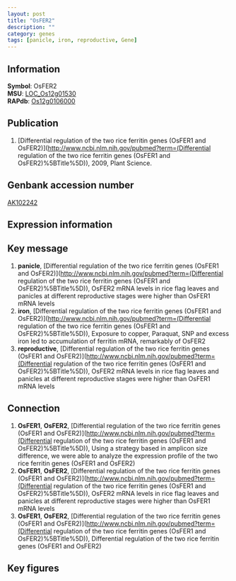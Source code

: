```yaml
---
layout: post
title: "OsFER2"
description: ""
category: genes
tags: [panicle, iron, reproductive, Gene]
---
```


## Information
__Symbol__: OsFER2  
__MSU__: [LOC_Os12g01530](http://rice.plantbiology.msu.edu/cgi-bin/ORF_infopage.cgi?orf=LOC_Os12g01530)  
__RAPdb__: [Os12g0106000](http://rapdb.dna.affrc.go.jp/viewer/gbrowse_details/irgsp1?name=Os12g0106000)  

## Publication
1. [Differential regulation of the two rice ferritin genes (OsFER1 and OsFER2)](http://www.ncbi.nlm.nih.gov/pubmed?term=(Differential regulation of the two rice ferritin genes (OsFER1 and OsFER2)%5BTitle%5D)), 2009, Plant Science.

## Genbank accession number
[AK102242](http://www.ncbi.nlm.nih.gov/nuccore/AK102242)

## Expression information

## Key message
1. __panicle__, [Differential regulation of the two rice ferritin genes (OsFER1 and OsFER2)](http://www.ncbi.nlm.nih.gov/pubmed?term=(Differential regulation of the two rice ferritin genes (OsFER1 and OsFER2)%5BTitle%5D)),  OsFER2 mRNA levels in rice flag leaves and panicles at different reproductive stages were higher than OsFER1 mRNA levels
2. __iron__, [Differential regulation of the two rice ferritin genes (OsFER1 and OsFER2)](http://www.ncbi.nlm.nih.gov/pubmed?term=(Differential regulation of the two rice ferritin genes (OsFER1 and OsFER2)%5BTitle%5D)),  Exposure to copper, Paraquat, SNP and excess iron led to accumulation of ferritin mRNA, remarkably of OsFER2
3. __reproductive__, [Differential regulation of the two rice ferritin genes (OsFER1 and OsFER2)](http://www.ncbi.nlm.nih.gov/pubmed?term=(Differential regulation of the two rice ferritin genes (OsFER1 and OsFER2)%5BTitle%5D)),  OsFER2 mRNA levels in rice flag leaves and panicles at different reproductive stages were higher than OsFER1 mRNA levels

## Connection
1. __OsFER1__, __OsFER2__, [Differential regulation of the two rice ferritin genes (OsFER1 and OsFER2)](http://www.ncbi.nlm.nih.gov/pubmed?term=(Differential regulation of the two rice ferritin genes (OsFER1 and OsFER2)%5BTitle%5D)),  Using a strategy based in amplicon size difference, we were able to analyze the expression profile of the two rice ferritin genes (OsFER1 and OsFER2)
2. __OsFER1__, __OsFER2__, [Differential regulation of the two rice ferritin genes (OsFER1 and OsFER2)](http://www.ncbi.nlm.nih.gov/pubmed?term=(Differential regulation of the two rice ferritin genes (OsFER1 and OsFER2)%5BTitle%5D)),  OsFER2 mRNA levels in rice flag leaves and panicles at different reproductive stages were higher than OsFER1 mRNA levels
3. __OsFER1__, __OsFER2__, [Differential regulation of the two rice ferritin genes (OsFER1 and OsFER2)](http://www.ncbi.nlm.nih.gov/pubmed?term=(Differential regulation of the two rice ferritin genes (OsFER1 and OsFER2)%5BTitle%5D)), Differential regulation of the two rice ferritin genes (OsFER1 and OsFER2)

## Key figures


